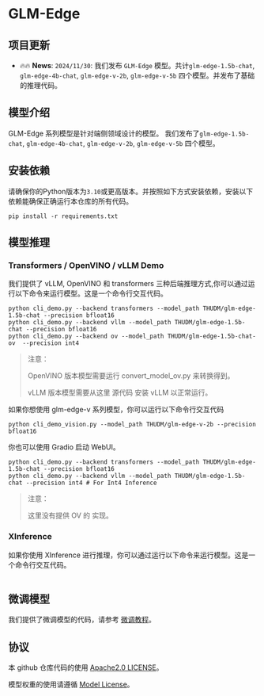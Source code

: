 # GLM-Edge

## 项目更新

- 🔥🔥 **News**: ```2024/11/30```: 我们发布 `GLM-Edge` 模型。共计`glm-edge-1.5b-chat`, `glm-edge-4b-chat`, `glm-edge-v-2b`,
  `glm-edge-v-5b` 四个模型。并发布了基础的推理代码。

## 模型介绍

GLM-Edge 系列模型是针对端侧领域设计的模型。 我们发布了`glm-edge-1.5b-chat`, `glm-edge-4b-chat`, `glm-edge-v-2b`,
`glm-edge-v-5b` 四个模型。

## 安装依赖

请确保你的Python版本为`3.10`或更高版本。并按照如下方式安装依赖，安装以下依赖能确保正确运行本仓库的所有代码。

```shell
pip install -r requirements.txt
```

## 模型推理

### Transformers / OpenVINO / vLLM Demo

我们提供了 vLLM, OpenVINO 和 transformers 三种后端推理方式,你可以通过运行以下命令来运行模型。这是一个命令行交互代码。

```shell
python cli_demo.py --backend transformers --model_path THUDM/glm-edge-1.5b-chat --precision bfloat16
python cli_demo.py --backend vllm --model_path THUDM/glm-edge-1.5b-chat --precision bfloat16
python cli_demo.py --backend ov --model_path THUDM/glm-edge-1.5b-chat-ov  --precision int4
```

> 注意：
>
> OpenVINO 版本模型需要运行 convert_model_ov.py 来转换得到。
>
> vLLM 版本模型需要从这里 源代码 安装 vLLM 以正常运行。

如果你想使用 glm-edge-v 系列模型，你可以运行以下命令行交互代码

```shell
python cli_demo_vision.py --model_path THUDM/glm-edge-v-2b --precision bfloat16
```

你也可以使用 Gradio 启动 WebUI。

```shell
python cli_demo.py --backend transformers --model_path THUDM/glm-edge-1.5b-chat --precision bfloat16
python cli_demo.py --backend vllm --model_path THUDM/glm-edge-1.5b-chat --precision int4 # For Int4 Inference
```

> 注意：
>
> 这里没有提供 OV 的 实现。

### XInference

如果你使用 XInference 进行推理，你可以通过运行以下命令来运行模型。这是一个命令行交互代码。

```shell
```

## 微调模型

我们提供了微调模型的代码，请参考 [微调教程](finetune/README.md)。

## 协议

本 github 仓库代码的使用 [Apache2.0 LICENSE](LICENSE)。

模型权重的使用请遵循 [Model License](MODEL_LICENSE)。
